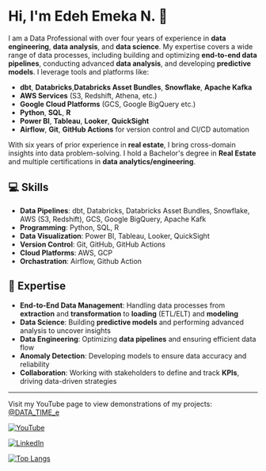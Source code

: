 # Hi, I'm Edeh Emeka N. 👋

I am a Data Professional with over four years of experience in **data engineering**, **data analysis**, and **data science**. My expertise covers a wide range of data processes, including building and optimizing **end-to-end data pipelines**, conducting advanced **data analysis**, and developing **predictive models**. I leverage tools and platforms like:

- **dbt**, **Databricks**,**Databricks Asset Bundles**, **Snowflake**, **Apache Kafka** 
- **AWS Services** (S3, Redshift, Athena, etc.)
- **Google Cloud Platforms** (GCS, Google BigQuery etc.)
- **Python**, **SQL**, **R**  
- **Power BI**, **Tableau**, **Looker**, **QuickSight**
- **Airflow**, **Git**, **GitHub Actions** for version control and CI/CD automation

With six years of prior experience in **real estate**, I bring cross-domain insights into data problem-solving. I hold a Bachelor's degree in **Real Estate** and multiple certifications in **data analytics/engineering**.

## 💻 Skills

- **Data Pipelines**: dbt, Databricks, Databricks Asset Bundles, Snowflake, AWS (S3, Redshift), GCS, Google BigQuery, Apache Kafk  
- **Programming**: Python, SQL, R
- **Data Visualization**: Power BI, Tableau, Looker, QuickSight
- **Version Control**: Git, GitHub, GitHub Actions
- **Cloud Platforms**: AWS, GCP
- **Orchastration**: Airflow, Github Action 

## 🌟 Expertise

- **End-to-End Data Management**: Handling data processes from **extraction** and **transformation** to **loading** (ETL/ELT) and **modeling**
- **Data Science**: Building **predictive models** and performing advanced analysis to uncover insights
- **Data Engineering**: Optimizing **data pipelines** and ensuring efficient data flow
- **Anomaly Detection**: Developing models to ensure data accuracy and reliability
- **Collaboration**: Working with stakeholders to define and track **KPIs**, driving data-driven strategies

---  
Visit my YouTube page to view demonstrations of my projects: [@DATA_TIME_e](https://www.youtube.com/@DATA_TIME_e/videos) 
  
[![YouTube](https://img.shields.io/badge/youtube-%23FF0000.svg?&style=for-the-badge&logo=youtube&logoColor=white)](https://www.youtube.com/@DATA_TIME_e/videos)

[![LinkedIn](https://img.shields.io/badge/linkedin-%230077B5.svg?&style=for-the-badge&logo=linkedin&logoColor=white)](https://www.linkedin.com/in/edeh/)

<!--
[![Gmail](https://img.shields.io/badge/gmail-%23D14836.svg?&style=for-the-badge&logo=gmail&logoColor=white)](mailto:edeh.emeka84@gmail.com)
-->

<!--
## 📈 Statistics
[![Emeka's GitHub stats](https://github-readme-stats.vercel.app/api?username=chuquemeka&count_private=true&show_icons=true&theme=onedark&hide=prs,issues,contribs)](https://github.com/chuquemeka/github-readme-stats)
-->

[![Top Langs](https://github-readme-stats.vercel.app/api/top-langs/?username=chuquemeka&layout=compact&theme=blue)](https://github.com/chuquemeka/github-readme-stats)


